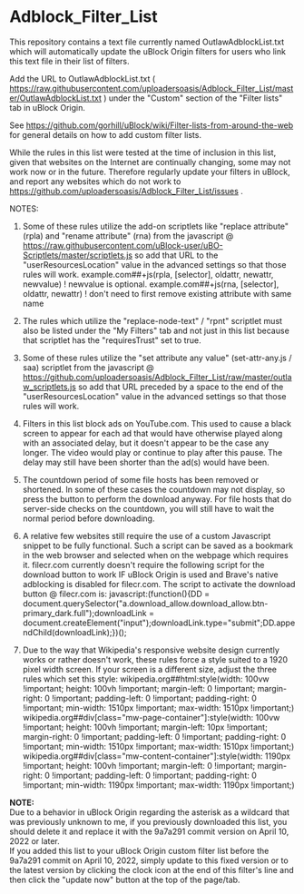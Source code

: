 # Adblock_Filter_List
This repository contains a text file currently named OutlawAdblockList.txt which will automatically update the uBlock Origin filters for users who link this text file in their list of filters.

Add the URL to OutlawAdblockList.txt ( https://raw.githubusercontent.com/uploadersoasis/Adblock_Filter_List/master/OutlawAdblockList.txt ) under the "Custom" section of the "Filter lists" tab in uBlock Origin.

See https://github.com/gorhill/uBlock/wiki/Filter-lists-from-around-the-web for general details on how to add custom filter lists.

While the rules in this list were tested at the time of inclusion in this list,
given that websites on the Internet are continually changing, some may not work
now or in the future.
Therefore regularly update your filters in uBlock, and report any websites which
do not work to https://github.com/uploadersoasis/Adblock_Filter_List/issues .
 
NOTES:

   1.  Some of these rules utilize the add-on scriptlets like "replace attribute"
       (rpla) and "rename attribute" (rna) from the javascript @
       https://raw.githubusercontent.com/uBlock-user/uBO-Scriptlets/master/scriptlets.js
       so add that URL to the "userResourcesLocation" value in the advanced settings
       so that those rules will work.
       example.com##+js(rpla, [selector], oldattr, newattr, newvalue)  ! newvalue is optional.
       example.com##+js(rna, [selector], oldattr, newattr)  ! don't need to first remove existing attribute with same name

   2.  The rules which utilize the "replace-node-text" / "rpnt" scriptlet must also
       be listed under the "My Filters" tab and not just in this list because that
       scriptlet has the "requiresTrust" set to true.

   3.  Some of these rules utilize the "set attribute any value" (set-attr-any.js / saa) scriptlet 
       from the javascript @ https://github.com/uploadersoasis/Adblock_Filter_List/raw/master/outlaw_scriptlets.js
       so add that URL preceded by a space to the end of the "userResourcesLocation"
        value in the advanced settings so that those rules will work.

   4.  Filters in this list block ads on YouTube.com.  This used to cause a black
       screen to appear for each ad that would have otherwise played along with
       an associated delay, but it doesn't appear to be the case any longer.
       The video would play or continue to play after this pause.  The delay may
       still have been shorter than the ad(s) would have been.

   5.  The countdown period of some file hosts has been removed or shortened.
       In some of these cases the countdown may not display, so press the
       button to perform the download anyway.  For file hosts that do
       server-side checks on the countdown, you will still have to wait the
       normal period before downloading.

   6.  A relative few websites still require the use of a custom Javascript
       snippet to be fully functional.  Such a script can be saved as a
       bookmark in the web browser and selected when on the webpage which
       requires it.
       filecr.com currently doesn't require the following script for the
       download button to work IF uBlock Origin is used and Brave's native
       adblocking is disabled for filecr.com.
       The script to activate the download button @ filecr.com is:
       javascript:(function(){DD = document.querySelector("a.download_allow.download_allow.btn-primary_dark.full");downloadLink = document.createElement("input");downloadLink.type="submit";DD.appendChild(downloadLink);})();

   7.  Due to the way that Wikipedia's responsive website design currently
       works or rather doesn't work, these rules force a style suited to a
       1920 pixel width screen.  If your screen is a different size, adjust the
       three rules which set this style:
       wikipedia.org##html:style(width: 100vw !important; height: 100vh !important; margin-left: 0 !important; margin-right: 0 !important; padding-left: 0  !important; padding-right: 0 !important; min-width: 1510px !important; max-width: 1510px !important;)
       wikipedia.org##div[class="mw-page-container"]:style(width: 100vw !important; height: 100vh !important; margin-left: 10px !important; margin-right: 0 !important; padding-left: 0  !important; padding-right: 0 !important; min-width: 1510px !important; max-width: 1510px !important;)
       wikipedia.org##div[class="mw-content-container"]:style(width: 1190px !important; height: 100vh !important; margin-left: 0 !important; margin-right: 0 !important; padding-left: 0  !important; padding-right: 0 !important; min-width: 1190px !important; max-width: 1190px !important;)

<b>NOTE:</b><br>
Due to a behavior in uBlock Origin regarding the asterisk as a wildcard that was previously unknown to me, if you previously downloaded this list, you should delete it and replace it with the 9a7a291 commit version on April 10, 2022 or later.<br>
If you added this list to your uBlock Origin custom filter list before the 9a7a291 commit on April 10, 2022, simply update to this fixed version or to the latest version by clicking the clock icon at the end of this filter's line and then click the "update now" button at the top of the page/tab.
